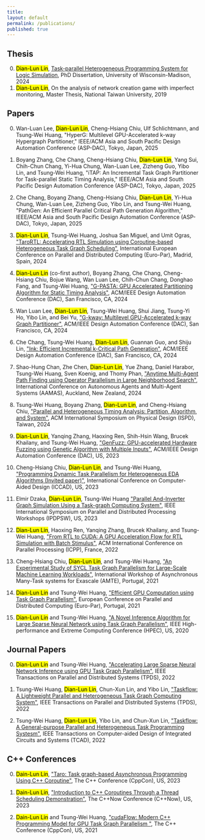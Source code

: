 ```yaml
---
title:
layout: default
permalink: /publications/
published: true
---
```


## Thesis

0. <mark>Dian-Lun Lin</mark>, [Task-parallel Heterogeneous Programming System for Logic Simulation](../publications/phdthesis.pdf), PhD Dissertation, University of Wisconsin-Madison, 2024
0. <mark>Dian-Lun Lin</mark>, On the analysis of network creation game with imperfect monitoring, Master Thesis, National Taiwan University, 2019

## Papers

0. Wan-Luan Lee, <mark>Dian-Lun Lin</mark>, Cheng-Hsiang Chiu, Ulf Schlichtmann, and Tsung-Wei Huang, "HyperG: Multilevel GPU-Accelerated k-way Hypergraph Partitioner," IEEE/ACM Asia and South Pacific Design Automation Conference (ASP-DAC), Tokyo, Japan, 2025

0. Boyang Zhang, Che Chang, Cheng-Hsiang Chiu, <mark>Dian-Lun Lin</mark>, Yang Sui, Chih-Chun Chang, Yi-Hua Chung, Wan-Luan Lee, Zizheng Guo, Yibo Lin, and Tsung-Wei Huang, "iTAP: An Incremental Task Graph Partitioner for Task-parallel Static Timing Analysis," IEEE/ACM Asia and South Pacific Design Automation Conference (ASP-DAC), Tokyo, Japan, 2025

0. Che Chang, Boyang Zhang, Cheng-Hsiang Chiu, <mark>Dian-Lun Lin</mark>, Yi-Hua Chung, Wan-Luan Lee, Zizheng Guo, Yibo Lin, and Tsung-Wei Huang, "PathGen: An Efficient Parallel Critical Path Generation Algorithm," IEEE/ACM Asia and South Pacific Design Automation Conference (ASP-DAC), Tokyo, Japan, 2025

0. <mark>Dian-Lun Lin</mark>, Tsung-Wei Huang, Joshua San Miguel, and Umit Ogras, ["TaroRTL: Accelerating RTL Simulation using Coroutine-based Heterogeneous Task Graph Scheduling"](../publications/2024-europar-taro.pdf), International European Conference on Parallel and Distributed Computing (Euro-Par), Madrid, Spain, 2024

0. <mark>Dian-Lun Lin</mark> (co-first author), Boyang Zhang, Che Chang, Cheng-Hsiang Chiu, Bojue Wang, Wan Luan Lee, Chih-Chun Chang, Donghao Fang, and Tsung-Wei Huang, ["G-PASTA: GPU Accelerated Partitioning Algorithm for Static Timing Analysis"](../publications/2024-dac-gpasta.pdf), ACM/IEEE Design Automation Conference (DAC), San Francisco, CA, 2024

0. Wan Luan Lee, <mark>Dian-Lun Lin</mark>, Tsung-Wei Huang, Shui Jiang, Tsung-Yi Ho, Yibo Lin, and Bei Yu, ["G-kway: Multilevel GPU-Accelerated k-way Graph Partitioner"](../publications/2024-dac-gkway.pdf), ACM/IEEE Design Automation Conference (DAC), San Francisco, CA, 2024

0. Che Chang, Tsung-Wei Huang, <mark>Dian-Lun Lin</mark>, Guannan Guo, and Shiju Lin, ["Ink: Efficient Incremental k-Critical Path Generation"](../publications/2024-dac-ink.pdf), ACM/IEEE Design Automation Conference (DAC), San Francisco, CA, 2024

0. Shao-Hung Chan, Zhe Chen, <mark>Dian-Lun Lin</mark>, Yue Zhang, Daniel Harabor, Tsung-Wei Huang, Sven Koenig, and Thomy Phan, ["Anytime Multi-Agent Path Finding using Operator Parallelism in Large Neighborhood Search"](../publications/2024-aamas.pdf), International Conference on Autonomous Agents and Multi-Agent Systems (AAMAS), Auckland, New Zealand, 2024

0. Tsung-Wei Huang, Boyang Zhang, <mark>Dian-Lun Lin</mark>, and Cheng-Hsiang Chiu, ["Parallel and Heterogeneous Timing Analysis: Partition, Algorithm, and System"](../publications/2024-ispd.pdf), ACM International Symposium on Physical Design (ISPD), Taiwan, 2024

0. <mark>Dian-Lun Lin</mark>, Yanqing Zhang, Haoxing Ren, Shih-Hsin Wang, Brucek Khailany, and Tsung-Wei Huang, ["GenFuzz: GPU-accelerated Hardware Fuzzing using Genetic Algorithm with Multiple Inputs"](../publications/2023-dac-genfuzz.pdf), ACM/IEEE Design Automation Conference (DAC), US, 2023

0. Cheng-Hsiang Chiu, <mark>Dian-Lun Lin</mark>, and Tsung-Wei Huang, ["Programming Dynamic Task Parallelism for Heterogeneous EDA Algorithms (Invited paper)"](../publications/2023-iccad-asynctask.pdf), International Conference on Computer-Aided Design (ICCAD), US, 2023

0. Elmir Dzaka, <mark>Dian-Lun Lin</mark>, Tsung-Wei Huang ["Parallel And-Inverter Graph Simulation Using a Task-graph Computing System"](../publications/2023-pdco.pdf), IEEE International Symposium on Parallel and Distributed Processing Workshops (IPDPSW), US, 2023

0. <mark>Dian-Lun Lin</mark>, Haoxing Ren, Yanqing Zhang, Brucek Khailany, and Tsung-Wei Huang, ["From RTL to CUDA: A GPU Acceleration Flow for RTL Simulation with Batch Stimulus"](../publications/2022-icpp-rtlflow.pdf), ACM International Conference on Parallel Processing (ICPP), France, 2022


0. Cheng-Hsiang Chiu, <mark>Dian-Lun Lin</mark>, and Tsung-Wei Huang, ["An Experimental Study of SYCL Task Graph Parallelism for Large-Scale Machine Learning Workloads"](../publications/2021-amte.pdf),  International Workshop of Asynchronous Many-Task systems for Exascale (AMTE), Portugal, 2021


0. <mark>Dian-Lun Lin</mark> and Tsung-Wei Huang, ["Efficient GPU Computation using Task Graph Parallelism"](../publications/2021-europar-cudaflow.pdf), European Conference on Parallel and Distributed Computing (Euro-Par), Portugal, 2021


0. <mark>Dian-Lun Lin</mark> and Tsung-Wei Huang, ["A Novel Inference Algorithm for Large Sparse Neural Network using Task Graph Parallelism"](../publications/2020-hpec-snig.pdf), IEEE High-performance and Extreme Computing Conference (HPEC), US, 2020

## Journal Papers

0. <mark>Dian-Lun Lin</mark> and Tsung-Wei Huang, ["Accelerating Large Sparse Neural Network Inference using GPU Task Graph Parallelism"](../publications/2022-tpds-snig.pdf), IEEE Transactions on Parallel and Distributed Systems (TPDS), 2022

0. Tsung-Wei Huang, <mark>Dian-Lun Lin</mark>, Chun-Xun Lin, and Yibo Lin, ["Taskflow: A Lightweight Parallel and Heterogeneous Task Graph Computing System"](../publications/2022-tpds-taskflow.pdf), IEEE Transactions on Parallel and Distributed Systems (TPDS), 2022

0. Tsung-Wei Huang, <mark>Dian-Lun Lin</mark>, Yibo Lin, and Chun-Xun Lin, ["Taskflow: A General-purpose Parallel and Heterogeneous Task Programming Systesm"](../publications/2022-tcad-taskflow.pdf), IEEE Transactions on Computer-aided Design of Integrated Circuits and Systems (TCAD), 2022

## C++ Conferences

0. <mark>Dain-Lun Lin</mark>, ["Taro: Task graph-based Asynchronous Programming Using C++ Coroutine"](https://youtu.be/UCejPLSCaoI), The C++ Conference (CppCon), US, 2023

0. <mark>Dain-Lun Lin</mark>, ["Introduction to C++ Coroutines Through a Thread Scheduling Demonstration"](https://youtu.be/kIPzED3VD3w), The C++Now Conference (C++Now), US, 2023

0. <mark>Dain-Lun Lin</mark> and Tsung-Wei Huang, ["cudaFlow: Modern C++ Programming Model for GPU Task Graph Parallelism "](https://youtu.be/-tIQbIhTAv8), The C++ Conference (CppCon), US, 2021
